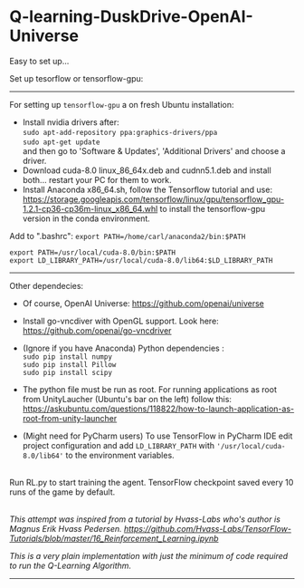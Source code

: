 # Q-learning-DuskDrive-OpenAI-Universe

Easy to set up...

Set up tesorflow or tensorflow-gpu:<br>
____

For setting up ```tensorflow-gpu``` a on fresh Ubuntu installation:
* Install nvidia drivers after: <br>
```sudo apt-add-repository ppa:graphics-drivers/ppa```<br>
```sudo apt-get update```<br>
and then go to 'Software & Updates', 'Additional Drivers' and choose a driver.
* Download cuda-8.0 linux_86_64x.deb and cudnn5.1.deb and install both... restart your PC for them to work.
* Install Anaconda x86_64.sh, follow the Tensorflow tutorial and use: https://storage.googleapis.com/tensorflow/linux/gpu/tensorflow_gpu-1.2.1-cp36-cp36m-linux_x86_64.whl
to install the tensorflow-gpu version in the conda environment. 

Add to ".bashrc": 
```export PATH=/home/carl/anaconda2/bin:$PATH```<br>

```export PATH=/usr/local/cuda-8.0/bin:$PATH```<br>
```export LD_LIBRARY_PATH=/usr/local/cuda-8.0/lib64:$LD_LIBRARY_PATH```<br>
___

Other dependecies:

* Of course, OpenAI Universe: https://github.com/openai/universe
* Install go-vncdiver with OpenGL support. Look here: https://github.com/openai/go-vncdriver

* (Ignore if you have Anaconda) Python dependencies :<br>
```sudo pip install numpy```<br>
```sudo pip install Pillow```<br>
```sudo pip install scipy```<br>


* The python file must be run as root. For running applications as root from UnityLaucher (Ubuntu's bar on the left) follow this: https://askubuntu.com/questions/118822/how-to-launch-application-as-root-from-unity-launcher
 
* (Might need for PyCharm users) To use TensorFlow in PyCharm IDE edit project configuration and add ```LD_LIBRARY_PATH``` with ```'/usr/local/cuda-8.0/lib64'``` to the environment variables.<br><br>


Run RL.py to start training the agent. TensorFlow checkpoint saved every 10 runs of the game by default.<br><br>


<i>This attempt was inspired from a tutorial by Hvass-Labs who's author is Magnus Erik Hvass Pedersen.
https://github.com/Hvass-Labs/TensorFlow-Tutorials/blob/master/16_Reinforcement_Learning.ipynb

This is a very plain implementation with just the minimum of code required to run the Q-Learning Algorithm.

___

</i>
